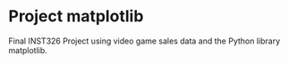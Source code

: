 # Project matplotlib
Final INST326 Project using video game sales data and the Python library matplotlib.
